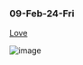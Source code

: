 ### 09-Feb-24-Fri

[Love](https://app.hackthebox.com/machines/Love)

![image](https://github.com/r1skkam/HackTheBox-Walkthroughs/assets/58542375/0389d886-6713-4860-9ce3-9b4247972d27)

